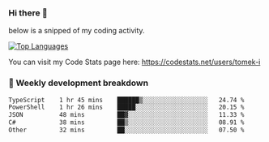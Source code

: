### Hi there 👋

<!--

- 🔭 Currently I am working on on some private projects including a Social Community and a Dating App
- 🌱 I’m currently diving deeper into BDD and UX
- 👯 I’m looking to collaborate on my "poker buddy" as well as my "fitness-pal" project :-)

-->

below is a snipped of my coding activity.
<!--
**tomek-i/tomek-i** is a ✨ _special_ ✨ repository because its `README.md` (this file) appears on your GitHub profile.

Here are some ideas to get you started:

- 🔭 I’m currently working on ...
- 🌱 I’m currently learning ...
- 👯 I’m looking to collaborate on ...
- 🤔 I’m looking for help with ...
- 💬 Ask me about ...
- 📫 How to reach me: ...
- 😄 Pronouns: ...
- ⚡ Fun fact: ...
-->
[![Top Languages](https://github-readme-stats.vercel.app/api/top-langs/?username=tomek-i&layout=compact)](https://github.com/tomek-i)

You can visit my Code Stats page here: https://codestats.net/users/tomek-i

### 💬 Weekly development breakdown
<!--START_SECTION:waka-->

```txt
TypeScript    1 hr 45 mins    ██████▒░░░░░░░░░░░░░░░░░░   24.74 %
PowerShell    1 hr 26 mins    █████░░░░░░░░░░░░░░░░░░░░   20.15 %
JSON          48 mins         ██▓░░░░░░░░░░░░░░░░░░░░░░   11.33 %
C#            38 mins         ██▒░░░░░░░░░░░░░░░░░░░░░░   08.91 %
Other         32 mins         ██░░░░░░░░░░░░░░░░░░░░░░░   07.50 %
```

<!--END_SECTION:waka-->

<!-- Actual text -->
<!--
### Social Media
You can find me on [![Twitter][1.2]][1]
-->

<!-- Icons -->

[1.2]: http://i.imgur.com/wWzX9uB.png 


<!-- Links to your social media accounts -->

[1]: https://twitter.com/tomek_i
